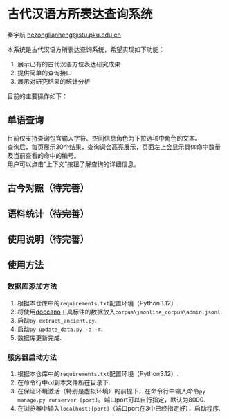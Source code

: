 # 古代汉语方所表达查询系统

秦宇航 hezonglianheng@stu.pku.edu.cn

本系统是古代汉语方所表达查询系统，希望实现如下功能：
1. 展示已有的古代汉语方位表达研究成果
2. 提供简单的查询接口
3. 展示对研究结果的统计分析

目前的主要操作如下：

## 单语查询

目前仅支持查询包含输入字符、空间信息角色为下拉选项中角色的文本。  
查询后，每页展示30个结果，查询词会高亮展示，页面左上会显示具体命中数量及当前查看的命中的编号。  
用户可以点击“上下文”按钮了解查询的详细信息。

## 古今对照（待完善）

## 语料统计（待完善）

## 使用说明（待完善）

## 使用方法
### 数据库添加方法
1. 根据本仓库中的`requirements.txt`配置环境（Python3.12）.
2. 将使用[doccano](https://github.com/doccano/doccano)工具标注的数据放入`corpus\jsonline_corpus\admin.jsonl`.
3. 启动`py extract_ancient.py`.
4. 启动`py update_data.py -a -r`.
5. 数据库更新完成.
### 服务器启动方法
1. 根据本仓库中的`requirements.txt`配置环境（Python3.12）.
2. 在命令行中`cd`到本文件所在目录下.
3. 在保证环境激活（特别是虚拟环境）的前提下，在命令行中输入命令`py manage.py runserver [port]`。端口port可以自行指定，默认为8000.
4. 在浏览器中输入`localhost:[port]`（端口port在3中已经指定好），启动程序.